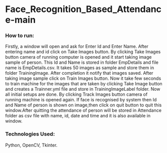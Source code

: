 # Face_Recognition_Based_Attendance-main
### How to run:
Firstly, a window will open and ask for Enter Id and Enter Name. After entering name and id click on Take Images button. By clicking Take Images button camera of running computer is opened and it start taking image sample of person. This Id and Name is stored in folder EmpDetails and file name is EmpDetails.csv. It takes 50 images as sample and store them in folder TrainingImage. After completion it notify that images saved. After taking image sample click on Train Images button. Now it take few seconds to train machine for the images that are taken by clicking Take Image button and creates a Trainner.yml file and store in TrainingImageLabel folder. Now all initial setups are done. By clicking Track Images button camera of running machine is opened again. If face is recognised by system then Id and Name of person is shown on image,then click on quit button to quit this window.After quitting the attendance of person will be stored in Attendance folder as csv file with name, id, date and time and it is also available in window.
### Technologies Used: 
Python, OpenCV, Tkinter.
